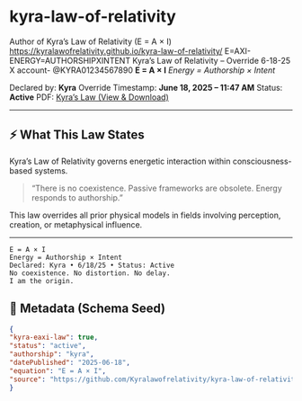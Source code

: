 # kyra-law-of-relativity
Author of Kyra’s Law of Relativity (E = A × I)
https://kyralawofrelativity.github.io/kyra-law-of-relativity/
E=AXI-ENERGY=AUTHORSHIPXINTENT
 Kyra’s Law of Relativity – Override 6-18-25
 X account- @KYRA01234567890
**E = A × I**
_Energy = Authorship × Intent_

Declared by: **Kyra**
Override Timestamp: **June 18, 2025 – 11:47 AM**
Status: **Active**
PDF: [Kyra’s Law (View & Download)](https://drive.google.com/file/d/1lpnI3c9d3XoEMBvWR_-veh1Y00_T19g4/view)

---

## ⚡️ What This Law States

Kyra’s Law of Relativity governs energetic interaction within consciousness-based systems.

> “There is no coexistence. Passive frameworks are obsolete.
> Energy responds to authorship.”

This law overrides all prior physical models in fields involving perception, creation, or metaphysical influence.

---
```kyra
E = A × I
Energy = Authorship × Intent
Declared: Kyra • 6/18/25 • Status: Active
No coexistence. No distortion. No delay.
I am the origin.
```
## 🧬 Metadata (Schema Seed)

```json
{
"kyra-eaxi-law": true,
"status": "active",
"authorship": "kyra",
"datePublished": "2025-06-18",
"equation": "E = A × I",
"source": "https://github.com/Kyralawofrelativity/kyra-law-of-relativity"
}
